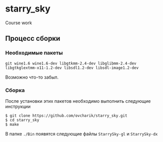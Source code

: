 # starry_sky

Course work

## Процесс сборки

### Необходимые пакеты

	git wine1.6 wine1.6-dev libgtkmm-2.4-dev libglibmm-2.4-dev libgtkglextmm-x11-1.2-dev libsdl1.2-dev libsdl-image1.2-dev

Возможно что-то забыл.

### Сборка

После установки этих пакетов необходимо выполнить следующие инструкции

	$ git clone https://github.com/ovcharik/starry_sky.git
	$ cd starry_sky
	$ make

В папке `./Bin` появятся следующие файлы `StarrySky-gl` и `StarrySky-dx`
